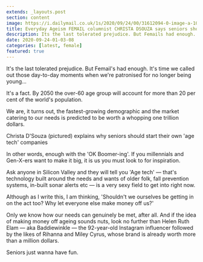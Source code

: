 ```yaml
---
extends: _layouts.post
section: content
image: https://i.dailymail.co.uk/1s/2020/09/24/00/31612094-0-image-a-108_1600905341251.jpg 
title: Everyday Ageism FEMAIL columnist CHRISTA DSOUZA says seniors should get onboard with age tech 
description: Its the last tolerated prejudice. But Femails had enough. Its time we called out those day-to-day moments when were patronised for no longer being young... 
date: 2020-09-24-01-03-08 
categories: [latest, female] 
featured: true 
--- 
```

It's the last tolerated prejudice. But Femail's had enough. It's time we called out those day-to-day moments when we're patronised for no longer being young... 

It's a fact. By 2050 the over-60 age group will account for more than 20 per cent of the world's population.

We are, it turns out, the fastest-growing demographic and the market catering to our needs is predicted to be worth a whopping one trillion dollars.

Christa D'Souza (pictured) explains why seniors should start their own 'age tech' companies

In other words, enough with the 'OK Boomer-ing'. If you millennials and Gen-X-ers want to make it big, it is us you must look to for inspiration.

Ask anyone in Silicon Valley and they will tell you 'Age tech' — that's technology built around the needs and wants of older folk, fall prevention systems, in-built sonar alerts etc — is a very sexy field to get into right now.

Although as I write this, I am thinking, 'Shouldn't we ourselves be getting in on the act too? Why let everyone else make money off us?'

Only we know how our needs can genuinely be met, after all. And if the idea of making money off ageing sounds nuts, look no further than Helen Ruth Elam — aka Baddiewinkle — the 92-year-old Instagram influencer followed by the likes of Rihanna and Miley Cyrus, whose brand is already worth more than a million dollars. 

Seniors just wanna have fun.

